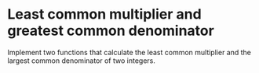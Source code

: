 # Least common multiplier and greatest common denominator 

Implement two functions that calculate the least common multiplier and the largest common denominator of two integers.
